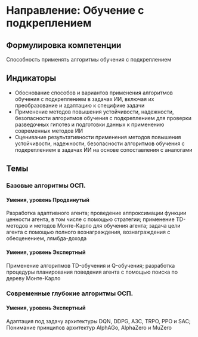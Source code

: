 # Направление: Обучение с подкреплением
## Формулировка компетенции
Способность применять алгоритмы обучения с подкреплением
## Индикаторы
* Обоснование способов и вариантов применения алгоритмов обучения с подкреплением в задачах ИИ, включая их преобразование и адаптацию к специфике задачи
* Применение методов повышения устойчивости, надежности, безопасности алгоритмов обучения с подкреплением для проверки разведочных гипотез и подготовки данных к применению современных методов ИИ
* Оценивание результативности применения методов повышения устойчивости, надежности, безопасности алгоритмов обучения с подкреплением в задачах ИИ на основе сопоставления с аналогами
## Темы
###  Базовые алгоритмы ОСП.
#### Умения, уровень Продвинутый
Разработка адаптивного агента; проведение аппроксимации функции ценности агента, в том числе с помощью стратегии; применение TD-методов и методов Монте-Карло для обучения агента; задача цели агента с помощью полного вознаграждения, вознаграждения с обесценением, лямбда-дохода
#### Умения, уровень Экспертный
Применение алгоритмов TD-обучения и Q-обучения; разработка процедуры планирования поведения агента с помощью поиска по дереву Монте-Карло
### Современные глубокие алгоритмы ОСП.
#### Умения, уровень Экспертный
Адаптация под задачу архитектуры DQN, DDPG, A3C, TRPO, PPO и SAC; Понимание принципов архитектур AlphAGo, AlphaZero и MuZero
